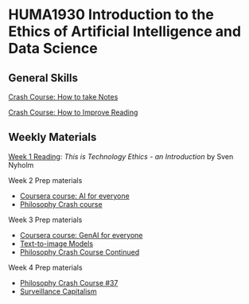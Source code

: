 # HUMA1930 Introduction to the Ethics of Artificial Intelligence and Data Science

## General Skills

[Crash Course: How to take Notes](./prep/notes/)

[Crash Course: How to Improve Reading](./prep/reading/)

## Weekly Materials

[Week 1 Reading](./wk1): _This is Technology Ethics - an Introduction_ by Sven Nyholm

Week 2 Prep materials

- [Coursera course: AI for everyone](./wk2/ai-for-everyone/)
- [Philosophy Crash course](./wk2/philosophy-crash-course/)

Week 3 Prep materials

- [Coursera course: GenAI for everyone](./wk3/gen-ai-for-everyone/)
- [Text-to-image Models](./wk3/diffusion-models/)
- [Philosophy Crash Course Continued](./wk3/philosophy-crash-course-2/)

Week 4 Prep materials

- [Philosophy Crash Course #37](./wk4/philosophy-crash-course-3/)
- [Surveillance Capitalism](./wk4/surveillance%20capitalism/)
